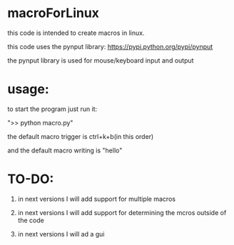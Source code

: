 # macroForLinux

this code is intended to create macros in linux.

this code uses the pynput library:
https://pypi.python.org/pypi/pynput


the pynput library is used for mouse/keyboard input and output


# usage:
to start the program just run it:

">> python macro.py"

the default macro trigger is ctrl+k+b(in this order)

and the default macro writing is "hello"

# TO-DO:
1) in next versions I will add support for multiple macros

2) in next versions I will add support for determining the mcros outside of the code

3) in next versions I will ad a gui
